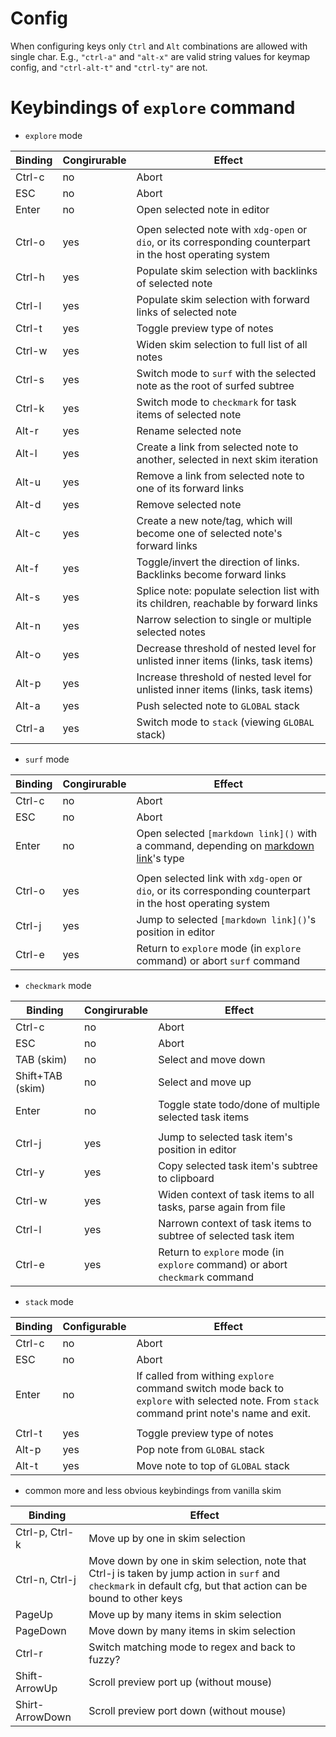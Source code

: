 # Config

When configuring keys only `Ctrl` and `Alt` combinations are allowed with single char.
E.g., `"ctrl-a"` and `"alt-x"` are valid string values for keymap config, and `"ctrl-alt-t"` and `"ctrl-ty"` are not.

# Keybindings of `explore` command

- `explore` mode

 | Binding| Congirurable | Effect                                                                                                      |
 |--------|--------------|-------------------------------------------------------------------------------------------------------------|
 | Ctrl-c |  no          | Abort                                                                                                       |
 | ESC    |  no          | Abort                                                                                                       |
 | Enter  |  no          | Open selected note in editor                                                                                |
 |        |              |                                                                                                             |
 | Ctrl-o |  yes         | Open selected note with `xdg-open` or `dio`, or its corresponding counterpart in the host operating system  |
 | Ctrl-h |  yes         |  Populate skim selection with backlinks of selected note                                                    |
 | Ctrl-l |  yes         |  Populate skim selection with forward links of selected note                                                |
 | Ctrl-t |  yes         |  Toggle preview type of notes                                                                               |
 | Ctrl-w |  yes         |  Widen skim selection to full list of all notes                                                             |
 | Ctrl-s |  yes         |  Switch mode to `surf` with the selected note as the root of surfed subtree                                 |
 | Ctrl-k |  yes         |  Switch mode to `checkmark` for task items of selected note                                                 |
 | Alt-r  |  yes         |  Rename selected note                                                                                       |
 | Alt-l  |  yes         |  Create a link from selected note to another, selected in next skim iteration                               |
 | Alt-u  |  yes         |  Remove a link from selected note to one of its forward links                                               |
 | Alt-d  |  yes         |  Remove selected note                                                                                       |
 | Alt-c  |  yes         |  Create a new note/tag, which will become one of selected note's forward links                              |
 | Alt-f  |  yes         |  Toggle/invert the direction of links. Backlinks become forward links                                       |
 | Alt-s  |  yes         |  Splice note: populate selection list with its children, reachable by forward links                         |
 | Alt-n  |  yes         |  Narrow selection to single or multiple selected notes                                                      |
 | Alt-o  |  yes         |  Decrease threshold of nested level for unlisted inner items (links, task items)                            |
 | Alt-p  |  yes         |  Increase threshold of nested level for unlisted inner items (links, task items)                            |
 | Alt-a  |  yes         |  Push selected note to `GLOBAL` stack                                                                       |
 | Ctrl-a |  yes         |  Switch mode to `stack` (viewing `GLOBAL` stack)                                                            |

- `surf` mode

 | Binding  | Congirurable  | Effect                                                                                                    |
 |----------|---------------|-----------------------------------------------------------------------------------------------------------|
 | Ctrl-c   |  no           | Abort                                                                                                     |
 | ESC      |  no           | Abort                                                                                                     |
 | Enter    |  no           | Open selected `[markdown link]()` with a command, depending on [markdown link]()'s type                   |
 |          |               |                                                                                                           |
 | Ctrl-o   |  yes          | Open selected link with `xdg-open` or `dio`, or its corresponding counterpart in the host operating system|
 | Ctrl-j   |  yes          |  Jump to selected `[markdown link]()`'s position in editor                                                |
 | Ctrl-e   |  yes          |  Return to `explore` mode (in `explore` command) or abort `surf` command                                  |

- `checkmark` mode

 | Binding          | Congirurable | Effect                                                                            |
 |------------------|--------------|-----------------------------------------------------------------------------------|
 | Ctrl-c           |  no          | Abort                                                                             |
 | ESC              |  no          | Abort                                                                             |
 | TAB (skim)       |  no          | Select and move down                                                              |
 | Shift+TAB (skim) |  no          | Select and move up                                                                |
 | Enter            |  no          | Toggle state todo/done of multiple selected task items                            |
 |                  |              |                                                                                   |
 | Ctrl-j           |  yes         |  Jump to selected task item's position in editor                                  |
 | Ctrl-y           |  yes         |  Copy selected task item's subtree to clipboard                                   |
 | Ctrl-w           |  yes         |  Widen context of task items to all tasks, parse again from file                  |
 | Ctrl-l           |  yes         |  Narrown context of task items to subtree of selected task item                   |
 | Ctrl-e           |  yes         |  Return to `explore` mode (in `explore` command) or abort `checkmark` command     |

- `stack` mode

 | Binding | Configurable | Effect                                                                                                                                     |
 |---------|--------------|--------------------------------------------------------------------------------------------------------------------------------------------|
 | Ctrl-c  | no           | Abort                                                                                                                                      |
 | ESC     | no           | Abort                                                                                                                                      |
 | Enter   | no           | If called from withing `explore` command switch mode back to `explore` with selected note. From `stack` command print note's name and exit.|
 |         |              |                                                                                                                                            |
 | Ctrl-t  | yes          |  Toggle preview type of notes                                                                                                              |
 | Alt-p   | yes          |  Pop note from `GLOBAL` stack                                                                                                              |
 | Alt-t   | yes          |  Move note to top of `GLOBAL` stack                                                                                                        |

- common more and less obvious keybindings from vanilla skim

 | Binding        | Effect                                                                                                                                                            |
 |----------------|-------------------------------------------------------------------------------------------------------------------------------------------------------------------|
 | Ctrl-p, Ctrl-k | Move up by one in skim selection                                                                                                                                  |
 | Ctrl-n, Ctrl-j | Move down by one in skim selection, note that Ctrl-j is taken by jump action in `surf` and `checkmark` in default cfg, but that action can be bound to other keys |
 | PageUp         | Move up by many items in skim selection                                                                                                                           |
 | PageDown       |Move down by many items in skim selection                                                                                                                          |
 | Ctrl-r         |Switch matching mode to regex and back to fuzzy?                                                                                                                   |
 | Shift-ArrowUp  | Scroll preview port up (without mouse)                                                                                                                            |
 | Shirt-ArrowDown| Scroll preview port down (without mouse)                                                                                                                          |

